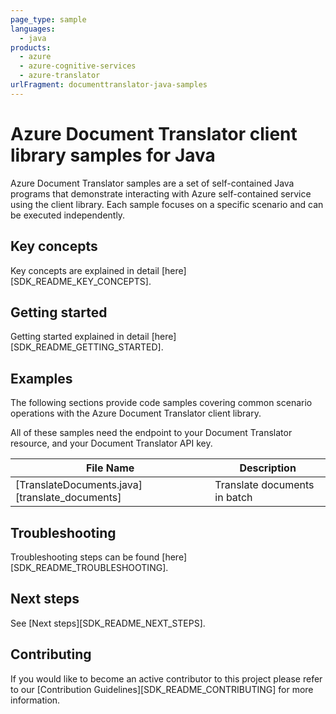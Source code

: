 ```yaml
---
page_type: sample
languages:
  - java
products:
  - azure
  - azure-cognitive-services
  - azure-translator
urlFragment: documenttranslator-java-samples
---
```


# Azure Document Translator client library samples for Java

Azure Document Translator samples are a set of self-contained Java programs that demonstrate interacting with Azure self-contained service using the client library. Each sample focuses on a specific scenario and can be executed independently.

## Key concepts

Key concepts are explained in detail [here][SDK_README_KEY_CONCEPTS].

## Getting started

Getting started explained in detail [here][SDK_README_GETTING_STARTED].

## Examples

The following sections provide code samples covering common scenario operations with the Azure Document Translator client library.

All of these samples need the endpoint to your Document Translator resource, and your Document Translator API key.

|**File Name**|**Description**|
|----------------|-------------|
|[TranslateDocuments.java][translate_documents]|Translate documents in batch|

## Troubleshooting

Troubleshooting steps can be found [here][SDK_README_TROUBLESHOOTING].

## Next steps

See [Next steps][SDK_README_NEXT_STEPS].

## Contributing

If you would like to become an active contributor to this project please refer to our [Contribution
Guidelines][SDK_README_CONTRIBUTING] for more information.

<!-- LINKS -->
<!-- [SDK_README_CONTRIBUTING]: https://github.com/Azure/azure-sdk-for-java/blob/main/sdk/translation/azure-ai-documenttranslator/README.md#contributing -->
<!-- [SDK_README_GETTING_STARTED]: https://github.com/Azure/azure-sdk-for-java/blob/main/sdk/translation/azure-ai-documenttranslator/README.md#getting-started -->
<!-- [SDK_README_TROUBLESHOOTING]: https://github.com/Azure/azure-sdk-for-java/blob/main/sdk/translation/azure-ai-documenttranslator/README.md#troubleshooting -->
<!-- [SDK_README_KEY_CONCEPTS]: https://github.com/Azure/azure-sdk-for-java/blob/main/sdk/translation/azure-ai-documenttranslator/README.md#key-concepts -->
<!-- [SDK_README_DEPENDENCY]: https://github.com/Azure/azure-sdk-for-java/blob/main/sdk/translation/azure-ai-documenttranslator/README.md#include-the-package -->
<!-- [SDK_README_NEXT_STEPS]: https://github.com/Azure/azure-sdk-for-java/blob/main/sdk/translation/azure-ai-documenttranslator/README.md#next-steps -->
<!-- [translate_documents]: https://github.com/Azure/azure-sdk-for-java/blob/main/sdk/translatioin/azure-ai-documenttranslator/src/samples/java/com/azure/ai/documenttranslator/TranslateDocuments.java -->